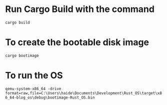 # Run Cargo Build with the command

`cargo build`

# To create the bootable disk image

`cargo bootimage`

# To run the OS

`qemu-system-x86_64 -drive format=raw,file=C:\Users\haide\Documents\Development\Rust_OS\target\x86_64-blog_os\debug\bootimage-Rust_OS.bin`
